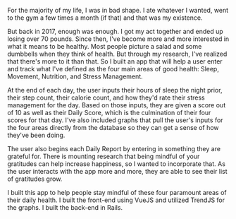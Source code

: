 For the majority of my life, I was in bad shape. I ate whatever I wanted, went to the gym a few times a month (if that) and that was my existence.

But back in 2017, enough was enough. I got my act together and ended up losing over 70 pounds. Since then, I've become more and more interested in what it means to be healthy. Most people picture a salad and some dumbbells when they think of health. But through my research, I've realized that there's more to it than that. So I built an app that will help a user enter and track what I've defined as the four main areas of good health: Sleep, Movement, Nutrition, and Stress Management.

At the end of each day, the user inputs their hours of sleep the night prior, their step count, their calorie count, and how they'd rate their stress management for the day. Based on those inputs, they are given a score out of 10 as well as their Daily Score, which is the culmination of their four scores for that day. I've also included graphs that pull the user's inputs for the four areas directly from the database so they can get a sense of how they've been doing.

The user also begins each Daily Report by entering in something they are grateful for. There is mounting research that being mindful of your gratitudes can help increase happiness, so I wanted to incorporate that. As the user interacts with the app more and more, they are able to see their list of gratitudes grow.

I built this app to help people stay mindful of these four paramount areas of their daily health. I built the front-end using VueJS and utilized TrendJS for the graphs. I built the back-end in Rails.
